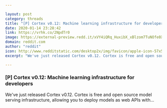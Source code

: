 ```yaml
---

layout: post
category: threads
title: "[P] Cortex v0.12: Machine learning infrastructure for developers"
date: 2020-01-14 23:28:42
link: https://vrhk.co/2NpdTr0
image: https://external-preview.redd.it/xVY4iQRq_HuxibX_xBlzom7TuNOfe0X7ueOrxeQfMZY.jpg?width=1200&height=628.272251309&auto=webp&s=c75d3eab3db2e3bd29cb3fd24f0bef870a01527a
domain: reddit.com
author: "reddit"
icon: http://www.redditstatic.com/desktop2x/img/favicon/apple-icon-57x57.png
excerpt: "We've just released Cortex v0.12. Cortex is free and open source model serving infrastructure, allowing you to deploy models as web APIs with..."

---
```


### [P] Cortex v0.12: Machine learning infrastructure for developers

We've just released Cortex v0.12. Cortex is free and open source model serving infrastructure, allowing you to deploy models as web APIs with...